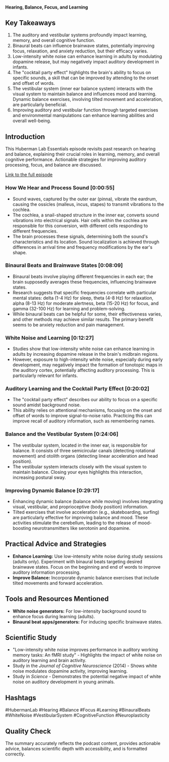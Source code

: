 #### Hearing, Balance, Focus, and Learning

## Key Takeaways
1. The auditory and vestibular systems profoundly impact learning, memory, and overall cognitive function.
2. Binaural beats can influence brainwave states, potentially improving focus, relaxation, and anxiety reduction, but their efficacy varies.
3. Low-intensity white noise can enhance learning in adults by modulating dopamine release, but may negatively impact auditory development in infants.
4. The "cocktail party effect" highlights the brain's ability to focus on specific sounds, a skill that can be improved by attending to the onset and offset of words.
5. The vestibular system (inner ear balance system) interacts with the visual system to maintain balance and influences mood and learning.  Dynamic balance exercises, involving tilted movement and acceleration, are particularly beneficial.
6. Improving auditory and vestibular function through targeted exercises and environmental manipulations can enhance learning abilities and overall well-being.

## Introduction
This Huberman Lab Essentials episode revisits past research on hearing and balance, explaining their crucial roles in learning, memory, and overall cognitive performance.  Actionable strategies for improving auditory processing, focus, and balance are discussed.

[Link to the full episode](https://www.youtube.com/watch?v=fSBgDq2ttCw)

### How We Hear and Process Sound [0:00:55]
- Sound waves, captured by the outer ear (pinna), vibrate the eardrum, causing the ossicles (malleus, incus, stapes) to transmit vibrations to the cochlea.
- The cochlea, a snail-shaped structure in the inner ear, converts sound vibrations into electrical signals.  Hair cells within the cochlea are responsible for this conversion, with different cells responding to different frequencies.
- The brain processes these signals, determining both the sound's characteristics and its location.  Sound localization is achieved through differences in arrival time and frequency modifications by the ear's shape.

### Binaural Beats and Brainwave States [0:08:09]
- Binaural beats involve playing different frequencies in each ear; the brain supposedly averages these frequencies, influencing brainwave states.
- Research suggests that specific frequencies correlate with particular mental states: delta (1-4 Hz) for sleep, theta (4-8 Hz) for relaxation, alpha (8-13 Hz) for moderate alertness, beta (15-20 Hz) for focus, and gamma (32-100 Hz) for learning and problem-solving.
- While binaural beats can be helpful for some, their effectiveness varies, and other methods may achieve similar results.  The primary benefit seems to be anxiety reduction and pain management.

### White Noise and Learning [0:12:27]
- Studies show that low-intensity white noise can enhance learning in adults by increasing dopamine release in the brain's midbrain regions.
- However,  exposure to high-intensity white noise, especially during early development, may negatively impact the formation of tonotopic maps in the auditory cortex, potentially affecting auditory processing.  This is particularly relevant for infants.

### Auditory Learning and the Cocktail Party Effect [0:20:02]
- The "cocktail party effect" describes our ability to focus on a specific sound amidst background noise.
- This ability relies on attentional mechanisms, focusing on the onset and offset of words to improve signal-to-noise ratio.  Practicing this can improve recall of auditory information, such as remembering names.

### Balance and the Vestibular System [0:24:06]
- The vestibular system, located in the inner ear, is responsible for balance. It consists of three semicircular canals (detecting rotational movement) and otolith organs (detecting linear acceleration and head position).
- The vestibular system interacts closely with the visual system to maintain balance.  Closing your eyes highlights this interaction, increasing postural sway.

### Improving Dynamic Balance [0:29:17]
- Enhancing dynamic balance (balance while moving) involves integrating visual, vestibular, and proprioceptive (body position) information.
- Tilted exercises that involve acceleration (e.g., skateboarding, surfing) are particularly effective for improving balance and mood. These activities stimulate the cerebellum, leading to the release of mood-boosting neurotransmitters like serotonin and dopamine.


## Practical Advice and Strategies
- **Enhance Learning:** Use low-intensity white noise during study sessions (adults only). Experiment with binaural beats targeting desired brainwave states. Focus on the beginning and end of words to improve auditory information processing.
- **Improve Balance:** Incorporate dynamic balance exercises that include tilted movements and forward acceleration.

## Tools and Resources Mentioned
- **White noise generators:**  For low-intensity background sound to enhance focus during learning (adults).
- **Binaural beat apps/generators:**  For inducing specific brainwave states.

## Scientific Study
- "Low-intensity white noise improves performance in auditory working memory tasks: An fMRI study" -  Highlights the impact of white noise on auditory learning and brain activity.
- Study in the *Journal of Cognitive Neuroscience* (2014) - Shows white noise modulates dopamine activity, improving learning.
- Study in *Science* - Demonstrates the potential negative impact of white noise on auditory development in young animals.

## Hashtags
#HubermanLab #Hearing #Balance #Focus #Learning #BinauralBeats #WhiteNoise #VestibularSystem #CognitiveFunction #Neuroplasticity


## Quality Check
The summary accurately reflects the podcast content, provides actionable advice, balances scientific depth with accessibility, and is formatted correctly.
